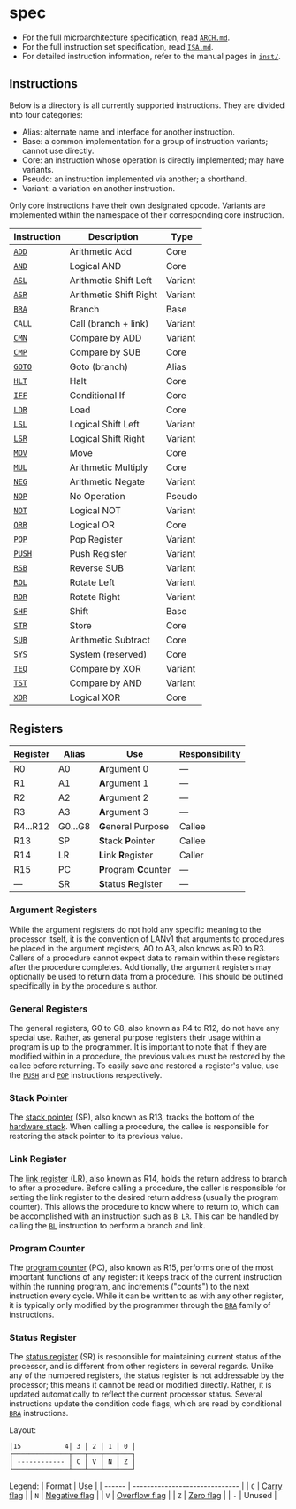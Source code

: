 # spec

- For the full microarchitecture specification, read [`ARCH.md`](./ARCH.md).
- For the full instruction set specification, read [`ISA.md`](./ISA.md).
- For detailed instruction information, refer to the manual pages in [`inst/`](./inst).

## Instructions

Below is a directory is all currently supported instructions.
They are divided into four categories:
- Alias: alternate name and interface for another instruction.
- Base: a common implementation for a group of instruction variants; cannot use directly.
- Core: an instruction whose operation is directly implemented; may have variants.
- Pseudo: an instruction implemented via another; a shorthand.
- Variant: a variation on another instruction.

Only core instructions have their own designated opcode.
Variants are implemented within the namespace of their corresponding core instruction.

| Instruction              | Description            | Type    |
| ------------------------ | ---------------------- | ------- |
| [`ADD`](./inst/ADD.md)   | Arithmetic Add         | Core    |
| [`AND`](./inst/AND.md)   | Logical AND            | Core    |
| [`ASL`](./inst/ASL.md)   | Arithmetic Shift Left  | Variant |
| [`ASR`](./inst/ASR.md)   | Arithmetic Shift Right | Variant |
| [`BRA`](./inst/BRA.md)   | Branch                 | Base    |
| [`CALL`](./inst/CALL.md) | Call (branch + link)   | Variant |
| [`CMN`](./inst/CMN.md)   | Compare by ADD         | Variant |
| [`CMP`](./inst/CMP.md)   | Compare by SUB         | Core    |
| [`GOTO`](./inst/GOTO.md) | Goto (branch)          | Alias   |
| [`HLT`](./inst/HLT.md)   | Halt                   | Core    |
| [`IFF`](./inst/IFF.md)   | Conditional If         | Core    |
| [`LDR`](./inst/LDR.md)   | Load                   | Core    |
| [`LSL`](./inst/LSL.md)   | Logical Shift Left     | Variant |
| [`LSR`](./inst/LSR.md)   | Logical Shift Right    | Variant |
| [`MOV`](./inst/MOV.md)   | Move                   | Core    |
| [`MUL`](./inst/MUL.md)   | Arithmetic Multiply    | Core    |
| [`NEG`](./inst/NEG.md)   | Arithmetic Negate      | Variant |
| [`NOP`](./inst/NOP.md)   | No Operation           | Pseudo  |
| [`NOT`](./inst/NOT.md)   | Logical NOT            | Variant |
| [`ORR`](./inst/ORR.md)   | Logical OR             | Core    |
| [`POP`](./inst/POP.md)   | Pop Register           | Variant |
| [`PUSH`](./inst/PUSH.md) | Push Register          | Variant |
| [`RSB`](./inst/RSB.md)   | Reverse SUB            | Variant |
| [`ROL`](./inst/ASL.md)   | Rotate Left            | Variant |
| [`ROR`](./inst/ASR.md)   | Rotate Right           | Variant |
| [`SHF`](./inst/SHF.md)   | Shift                  | Base    |
| [`STR`](./inst/STR.md)   | Store                  | Core    |
| [`SUB`](./inst/SUB.md)   | Arithmetic Subtract    | Core    |
| [`SYS`](./inst/SYS.md)   | System (reserved)      | Core    |
| [`TEQ`](./inst/TEQ.md)   | Compare by XOR         | Variant |
| [`TST`](./inst/TST.md)   | Compare by AND         | Variant |
| [`XOR`](./inst/XOR.md)   | Logical XOR            | Core    |

## Registers

| Register | Alias   | Use                     | Responsibility |
| -------- | ------- | ----------------------- | -------------- |
| R0       | A0      | **A**rgument 0          | &mdash;        |
| R1       | A1      | **A**rgument 1          | &mdash;        |
| R2       | A2      | **A**rgument 2          | &mdash;        |
| R3       | A3      | **A**rgument 3          | &mdash;        |
| R4...R12 | G0...G8 | **G**eneral Purpose     | Callee         |
| R13      | SP      | **S**tack **P**ointer   | Callee         |
| R14      | LR      | **L**ink **R**egister   | Caller         |
| R15      | PC      | **P**rogram **C**ounter | &mdash;        |
| &mdash;  | SR      | **S**tatus **R**egister | &mdash;        |

### Argument Registers

While the argument registers do not hold any specific meaning to the processor itself, it is the convention of LANv1 that arguments to procedures be placed in the argument registers, A0 to A3, also knows as R0 to R3.
Callers of a procedure cannot expect data to remain within these registers after the procedure completes.
Additionally, the argument registers may optionally be used to return data from a procedure.
This should be outlined specifically in by the procedure's author.

### General Registers

The general registers, G0 to G8, also known as R4 to R12, do not have any special use.
Rather, as general purpose registers their usage within a program is up to the programmer.
It is important to note that if they are modified within in a procedure, the previous values must be restored by the callee before returning.
To easily save and restored a register's value, use the [`PUSH`](./inst/PUSH.md) and [`POP`](./inst/POP.md) instructions respectively.

### Stack Pointer

The [stack pointer][stack-pointer] (SP), also known as R13, tracks the bottom of the [hardware stack][hardware-stack].
When calling a procedure, the callee is responsible for restoring the stack pointer to its previous value.

### Link Register

The [link register][link-register] (LR), also known as R14, holds the return address to branch to after a procedure.
Before calling a procedure, the caller is responsible for setting the link register to the desired return address (usually the program counter).
This allows the procedure to know where to return to, which can be accomplished with an instruction such as `B LR`.
This can be handled by calling the [`BL`](./inst/BRA.md) instruction to perform a branch and link.

### Program Counter

The [program counter][program-counter] (PC), also known as R15, performs one of the most important functions of any register:
it keeps track of the current instruction within the running program, and increments ("counts") to the next instruction every cycle.
While it can be written to as with any other register, it is typically only modified by the programmer through the [`BRA`](./inst/BRA.md) family of instructions.

### Status Register

The [status register][status-register] (SR) is responsible for maintaining current status of the processor, and is different from other registers in several regards.
Unlike any of the numbered registers, the status register is not addressable by the processor; this means it cannot be read or modified directly.
Rather, it is updated automatically to reflect the current processor status.
Several instructions update the condition code flags, which are read by conditional [`BRA`](./inst/BRA.md) instructions.

Layout:
```
│15           4│ 3 │ 2 │ 1 │ 0 │
┌──────────────┬───┬───┬───┬───┐
│ ------------ │ C │ V │ N │ Z │
└──────────────┴───┴───┴───┴───┘
```

Legend:
| Format | Use                            |
| ------ | ------------------------------ |
| `C`    | [Carry flag][carry-flag]       |
| `N`    | [Negative flag][negative-flag] |
| `V`    | [Overflow flag][overflow-flag] |
| `Z`    | [Zero flag][zero-flag]         |
| `-`    | Unused                         |

[stack-pointer]: https://en.wikipedia.org/wiki/Call_stack#STACK-POINTER
[hardware-stack]: https://en.wikipedia.org/wiki/Stack_(abstract_data_type)#Hardware_stack
[link-register]: https://en.wikipedia.org/wiki/Link_register
[program-counter]: https://en.wikipedia.org/wiki/Program_counter
[status-register]: https://en.wikipedia.org/wiki/Status_register
[carry-flag]: https://en.wikipedia.org/wiki/Carry_flag
[negative-flag]: https://en.wikipedia.org/wiki/Negative_flag
[overflow-flag]: https://en.wikipedia.org/wiki/Overflow_flag
[zero-flag]: https://en.wikipedia.org/wiki/Zero_flag
